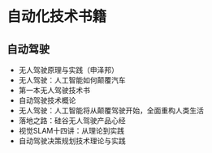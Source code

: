 # 自动化技术书籍

## 自动驾驶

- 无人驾驶原理与实践（申泽邦）
- 无人驾驶：人工智能如何颠覆汽车
- 第一本无人驾驶技术书
- 自动驾驶技术概论
- 无人驾驶：人工智能将从颠覆驾驶开始，全面重构人类生活
- 落地之路：硅谷无人驾驶产品心经
- 视觉SLAM十四讲：从理论到实践
- 自动驾驶决策规划技术理论与实践

